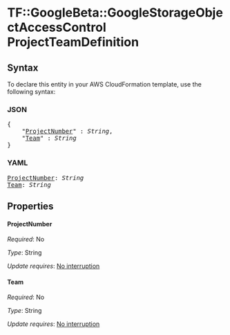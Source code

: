 # TF::GoogleBeta::GoogleStorageObjectAccessControl ProjectTeamDefinition

## Syntax

To declare this entity in your AWS CloudFormation template, use the following syntax:

### JSON

<pre>
{
    "<a href="#projectnumber" title="ProjectNumber">ProjectNumber</a>" : <i>String</i>,
    "<a href="#team" title="Team">Team</a>" : <i>String</i>
}
</pre>

### YAML

<pre>
<a href="#projectnumber" title="ProjectNumber">ProjectNumber</a>: <i>String</i>
<a href="#team" title="Team">Team</a>: <i>String</i>
</pre>

## Properties

#### ProjectNumber

_Required_: No

_Type_: String

_Update requires_: [No interruption](https://docs.aws.amazon.com/AWSCloudFormation/latest/UserGuide/using-cfn-updating-stacks-update-behaviors.html#update-no-interrupt)

#### Team

_Required_: No

_Type_: String

_Update requires_: [No interruption](https://docs.aws.amazon.com/AWSCloudFormation/latest/UserGuide/using-cfn-updating-stacks-update-behaviors.html#update-no-interrupt)

